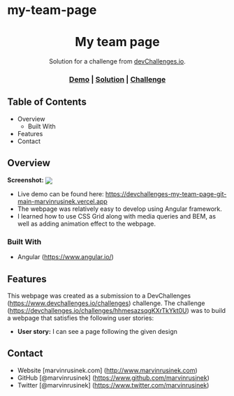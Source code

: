 # my-team-page

<h1 align="center">My team page</h1>

<div align="center">
   Solution for a challenge from <a href="http://devchallenges.io">devChallenges.io</a>.
</div>

<div align="center">
  <h3>
    <a href="https://devchallenges-my-team-page-git-main-marvinrusinek.vercel.app">Demo</a>
    <span> | </span>
    <a href="https://www.github.com/marvinrusinek/devchallenges-my-team-page">Solution</a>
    <span> | </span>
    <a href="https://devchallenges.io/challenges/hhmesazsqgKXrTkYkt0U">Challenge</a>
  </h3>
</div>

## Table of Contents

- Overview
  - Built With
- Features
- Contact

<!-- OVERVIEW -->

## Overview

<b>Screenshot:</b> 
<img src="http://www.marvinrusinek.com/portfolio-projects/devchallenges-my-team-page-screenshot.png" align="center">

- Live demo can be found here: https://devchallenges-my-team-page-git-main-marvinrusinek.vercel.app
- The webpage was relatively easy to develop using Angular framework.
- I learned how to use CSS Grid along with media queries and BEM, as well as adding animation effect to the webpage.

### Built With
- Angular (https://www.angular.io/)

## Features
This webpage was created as a submission to a DevChallenges (https://www.devchallenges.io/challenges) challenge. The challenge (https://devchallenges.io/challenges/hhmesazsqgKXrTkYkt0U) was to build a webpage that satisfies the following user stories:

- <b>User story:</b> I can see a page following the given design

## Contact
- Website [marvinrusinek.com] (http://www.marvinrusinek.com)
- GitHub [@marvinrusinek] (https://www.github.com/marvinrusinek)
- Twitter [@marvinrusinek] (https://www.twitter.com/marvinrusinek)
